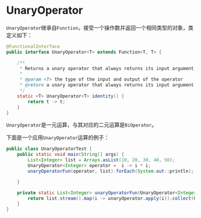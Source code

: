 # UnaryOperator

`UnaryOperator`继承自`Function`，接受一个操作数并返回一个相同类型的对象，类定义如下：
```Java
@FunctionalInterface
public interface UnaryOperator<T> extends Function<T, T> {

    /**
     * Returns a unary operator that always returns its input argument.
     *
     * @param <T> the type of the input and output of the operator
     * @return a unary operator that always returns its input argument
     */
    static <T> UnaryOperator<T> identity() {
        return t -> t;
    }
}
```
`UnaryOperator`是一元运算，与其对应的二元运算是`BiOperator`。

下面是一个应用`UnaryOperator`运算的例子：
```Java
public class UnaryOperatorTest {
    public static void main(String[] args) {
        List<Integer> list = Arrays.asList(10, 20, 30, 40, 50);
        UnaryOperator<Integer> operator =  i -> i * i;
        unaryOperatorFun(operator, list).forEach(System.out::println);

    }

    private static List<Integer> unaryOperatorFun(UnaryOperator<Integer> unaryOperator, List<Integer> list){
        return list.stream().map(i -> unaryOperator.apply(i)).collect(Collectors.toList());
    }
}
```

